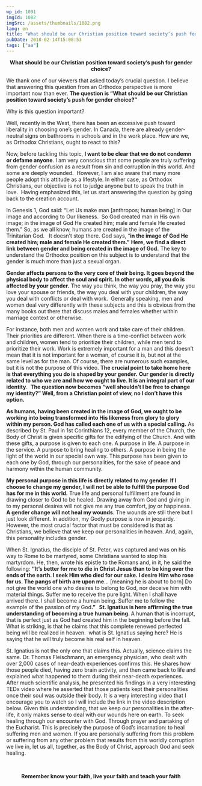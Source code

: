 ```yaml
---
wp_id: 1091
imgId: 1082
imgSrc: /assets/thumbnails/1082.png
lang: en
title: "What should be our Christian position toward society’s push for gender choice?"
pubDate: 2018-02-14T15:08:53
tags: ["aa"]
---
```

<!-- page: 6 -->

<p style="text-align: center;"><strong>What should be our Christian position toward society’s push for gender choice?</strong></p>
<p>We thank one of our viewers that asked today’s crucial question. I believe that answering this question from an Orthodox perspective is more important now than ever. <strong>The question is “What should be our Christian position toward society’s push for gender choice?”</strong></p>
<p>Why is this question important?</p>
<p>Well, recently in the West, there has been an excessive push toward liberality in choosing one’s gender. In Canada, there are already gender-neutral signs on bathrooms in schools and in the work place. How are we, as Orthodox Christians, ought to react to this?</p>
<p>Now, before tackling this topic, <strong>I want to be clear that we do not condemn or defame anyone</strong>. I am very conscious that some people are truly suffering from gender confusion as a result from sin and corruption in this world. And some are deeply wounded.  However, I am also aware that many more people adopt this attitude as a lifestyle. In either case, as Orthodox Christians, our objective is not to judge anyone but to speak the truth in love.  Having emphasized this, let us start answering the question by going back to the creation account.</p>
<p>In Genesis 1, God said: “Let Us make man [anthropos; human being] in Our image and according to Our likeness.  So God created man in His own image; in the image of God He created him; male and female He created them.” So, as we all know, humans are created in the image of the Trinitarian God.   It doesn’t stop there. God says, “<strong>in the image of God He created him; male and female He created them.”</strong> <strong>Here, we find a direct link between gender and being created in the image of God.</strong> The key to understand the Orthodox position on this subject is to understand that the gender is much more than just a sexual organ.</p>
<p><strong>Gender affects persons to the very core of their being. It goes beyond the physical body to affect the soul and spirit. In other words, all you do is affected by your gender.</strong> The way you think, the way you pray, the way you love your spouse or friends, the way you deal with your children, the way you deal with conflicts or deal with work.  Generally speaking, men and women deal very differently with these subjects and this is obvious from the many books out there that discuss males and females whether within marriage context or otherwise.</p>
<p>For instance, both men and women work and take care of their children. Their priorities are different. When there is a time-conflict between work and children, women tend to prioritize their children, while men tend to prioritize their work. Work is extremely important for a man and this doesn’t mean that it is not important for a woman, of course it is, but not at the same level as for the man. Of course, there are numerous such examples, but it is not the purpose of this video. <strong>The crucial point to take home here is that everything you do is shaped by your gender.</strong> <strong>Our gender is directly related to who we are and how we ought to live. It is an integral part of our identity</strong>.  <strong>The question now becomes “well shouldn’t I be free to change my identity?” Well, from a Christian point of view, no I don’t have this option.</strong></p>
<p><strong>As humans, having been created in the image of God, we ought to be working into being transformed into His likeness from glory to glory within my person. God has called each one of us with a special calling.</strong> As described by St. Paul in 1st Corinthians 12, every member of the Church, the Body of Christ is given specific gifts for the edifying of the Church. And with these gifts, a purpose is given to each one. A purpose in life. A purpose in the service. A purpose to bring healing to others. A purpose in being the light of the world in our special own way. This purpose has been given to each one by God, through our personalities, for the sake of peace and harmony within the human community.</p>
<p><strong>My personal purpose in this life is directly related to my gender. If I choose to change my gender, I will not be able to fulfill the purpose God has for me in this world.</strong> True life and personal fulfillment are found in drawing closer to God to be healed. Drawing away from God and giving in to my personal desires will not give me any true comfort, joy or happiness. <strong>A gender change will not heal my wounds</strong>. The wounds are still there but I just look different. In addition, my Godly purpose is now in jeopardy. However, the most crucial factor that must be considered is that as Christians, we believe that we keep our personalities in heaven. And, again, this personality includes gender.</p>
<p>When St. Ignatius, the disciple of St. Peter, was captured and was on his way to Rome to be martyred, some Christians wanted to stop his martyrdom. He, then, wrote his epistle to the Romans and, in it, he said the following: <strong>“It’s better for me to die in Christ Jesus than to be king over the ends of the earth. I seek Him who died for our sake. I desire Him who rose for us. The pangs of birth are upon me</strong>… [meaning he is about to born] Do not give the world one who desires to belong to God, nor deceive him with material things. Suffer me to receive the pure light. When I shall have arrived there. I shall become a human being. Suffer me to follow the example of the passion of my God<strong>.”   St. Ignatius is here affirming the true understanding of becoming a true human being. </strong>A human that is incorrupt, that is perfect just as God had created him in the beginning before the fall.  What is striking, is that he claims that this complete renewed perfected being will be realized in heaven.  what is St. Ignatius saying here? He is saying that he will truly become his real self in heaven.</p>
<p>St. Ignatius is not the only one that claims this. Actually, science claims the same. Dr. Thomas Fleischmann, an emergency physician, who dealt with over 2,000 cases of near-death experiences confirms this. He shares how those people died, having zero brain activity, and then came back to life and explained what happened to them during their near-death experiences. After much scientific analysis, he presented his findings in a very interesting TEDx video where he asserted that those patients kept their personalities once their soul was outside their body. It is a very interesting video that I encourage you to watch so I will include the link in the video description below. Given this understanding, that we keep our personalities in the after-life, it only makes sense to deal with our wounds here on earth. To seek healing through our encounter with God. Through prayer and partaking of the Eucharist. This is precisely the purpose of God’s incarnation: to heal suffering men and women. If you are personally suffering from this problem or suffering from any other problem that results from this worldly corruption we live in, let us all, together, as the Body of Christ, approach God and seek healing.</p>
<p>&nbsp;</p>
<p style="text-align: center;"><strong>Remember know your faith, live your faith and teach your faith</strong></p>
<p>&nbsp;</p>
<p>&nbsp;</p>
